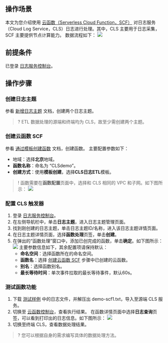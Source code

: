 ## 操作场景

本文为您介绍使用 [云函数（Serverless Cloud Function，SCF）](https://cloud.tencent.com/document/product/583) 对日志服务（Cloud Log Service，CLS）日志进行处理。其中，CLS 主要用于日志采集，SCF 主要提供节点计算能力。
数据流程如下：
![](https://main.qcloudimg.com/raw/5225188c50c85b874e8f96bee8ff1bdb.jpg)

## 前提条件
已登录 [日志服务控制台](https://console.cloud.tencent.com/cls)。

## 操作步骤

<span id="step02"></span>

### 创建日志主题

参看 [新增日志主题](https://cloud.tencent.com/document/product/614/41035#.E6.96.B0.E5.A2.9E.E6.97.A5.E5.BF.97.E4.B8.BB.E9.A2.98) 文档，创建两个日志主题。

>? ETL 数据处理的源端和终端均为 CLS，故至少需创建两个主题。
>

<span id="step03"></span>

### 创建云函数 SCF

参看 [通过模板创建函数](https://cloud.tencent.com/document/product/583/56125#.E9.80.9A.E8.BF.87.E6.A8.A1.E7.89.88.E5.88.9B.E5.BB.BA.E5.87.BD.E6.95.B0) 文档，创建函数。
主要配置参数如下：
 - 地域：选择**北京**地域。
 - **函数名称**：命名为 “CLSdemo”。
 - **创建方式**：使用**模板创建**，选择**CLS日志ETL**模板。

> ! 函数需要在**函数配置**页面中，选择和 CLS 相同的 VPC 和子网。如下图所示：
>   ![](https://main.qcloudimg.com/raw/a329381190dcf6ad0883f5f8a51a9567.png)

<span id="step04"></span>

### 配置 CLS 触发器

1. 登录 [日志服务控制台](https://console.cloud.tencent.com/cls/overview)。
2. 在左侧导航栏中，单击**日志主题**，进入日志主题管理页面。
3. 找到刚创建的日志主题，单击日志主题ID/名称，进入该日志主题详情页面。
4. 在日志主题详情页面，选择**函数处理**页签，单击**创建**。
5. 在弹出的“函数处理”窗口中，添加已创完成的函数，单击**确定**。如下图所示：
![](https://main.qcloudimg.com/raw/ee3aa3a2ca88355e80a415a402c2994f.jpg)
主要参数信息如下，其余配置项请保持默认：
	- **命名空间**：选择函数所在的命名空间。
	- **函数名**：选择 [创建云函数 SCF](#step03) 步骤中已创建的云函数。
	- **别名**：选择函数别名。
	- **最长等待时间**：单次事件拉取的最长等待事件，默认60s。

<span id="step05"></span>

### 测试函数功能

1. 下载 [测试样例](https://main.qcloudimg.com/raw/6e0d4837eefd0ce77dac8a3973acdf39.zip) 中的日志文件，并解压出 demo-scf1.txt，导入至源端 CLS 服务。
2. 切换至 [云函数控制台](https://console.cloud.tencent.com/scf/list?rid=8&ns=default)，查看执行结果。
   在函数详情页面中选择**日志查询**页签，可以看到打印出的日志信息。如下图所示：
   ![](https://main.qcloudimg.com/raw/b4d8dd0a4a236ab4cb35f2e7d3160649.png)
3. 切换至终端 CLS，查看数据处理结果。
>? 您可以根据自身的需求编写具体的数据处理方法。
> 
